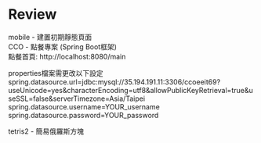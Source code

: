 # Review
mobile - 建置初期靜態頁面  
CCO - 點餐專案  (Spring Boot框架)  
  點餐首頁: http://localhost:8080/main 
  
properties檔案需更改以下設定  
spring.datasource.url=jdbc:mysql://35.194.191.11:3306/ccoeeit69?useUnicode=yes&characterEncoding=utf8&allowPublicKeyRetrieval=true&useSSL=false&serverTimezone=Asia/Taipei  
spring.datasource.username=YOUR_username  
spring.datasource.password=YOUR_password  
  
tetris2 - 簡易俄羅斯方塊  
  
